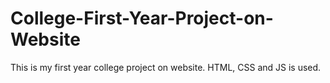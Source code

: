 # College-First-Year-Project-on-Website
This is my first year college project on website. HTML, CSS and JS is used.
